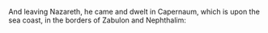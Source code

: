 And leaving Nazareth, he came and dwelt in Capernaum, which is upon the sea coast, in the borders of Zabulon and Nephthalim:
